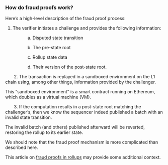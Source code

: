 ### How do fraud proofs work?

Here’s a high-level description of the fraud proof process:

1. The verifier initiates a challenge and provides the following information:

                  a. Disputed state transition

                  b. The pre-state root

                  c. Rollup state data

                  d. Their version of the post-state root.  
  

       2. The transaction is replayed in a sandboxed environment on the L1 chain using, among other things, information provided by the challenger.

This “sandboxed environment” is a smart contract running on Ethereum, which doubles as a virtual machine (VM). 

       3. If the computation results in a post-state root matching the challenger’s, then we know the sequencer indeed published a batch with an invalid state transition.  
  
The invalid batch (and others) published afterward will be reverted, restoring the rollup to its earlier state. 

We should note that the fraud proof mechanism is more complicated than described here. 

This article on [fraud proofs in rollups](https://medium.com/@cpbuckland88/fraud-proofs-and-virtual-machines-2826a3412099) may provide some additional context. 